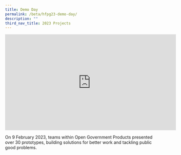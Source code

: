 ```yaml
---
title: Demo Day
permalink: /beta/hfpg23-demo-day/
description: ""
third_nav_title: 2023 Projects
---
```

<iframe width="560" height="315" src="https://www.youtube.com/embed/mgxE3IPE4WY" title="YouTube video player" frameborder="0" allow="accelerometer; autoplay; clipboard-write; encrypted-media; gyroscope; picture-in-picture; web-share" allowfullscreen=""></iframe>

On 9 February 2023, teams within Open Government Products presented over 30 prototypes, building solutions for better work and tackling public good problems.